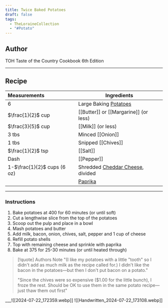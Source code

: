 ```yaml
---
title: Twice Baked Potatoes
draft: false
tags:
  - TheLoraineCollection
  - "#Potato"
---
```

## Author
TOH Taste of the Country Cookbook 6th Edition
___
## Recipe

| Measurements                | Ingredients                                          |
| :-------------------------- | ---------------------------------------------------- |
| 6                           | Large Baking [Potatoes](Potatoes)                    |
| $\frac{1}{2}$ cup           | [[Butter]] or [[Margarine]] (or less)                |
| $\frac{3}{5}$ cup           | [[Milk]] (or less)                                   |
| 3 tbs                       | Minced [[Onion]]                                     |
| 1 tbs                       | Snipped [[Chives]]                                   |
| $\frac{1}{2}$ tsp           | [[Salt]]                                             |
| Dash                        | [[Pepper]]                                           |
| 1-$\frac{1}{2}$ cups (6 oz) | Shredded [Cheddar Cheese](Cheddar%20Cheese), divided |
|                             | [Paprika](Paprika)                                   |
___
### Instructions
1. Bake potatoes at 400 for 60 minutes (or until soft)
2. Cut a lengthwise slice from the top of the potatoes
3. Scoop out the pulp and place in a bowl
4. Mash potatoes and butter
5. Add milk, bacon, onion, chives, salt, pepper and 1 cup of cheese
6. Refill potato shells
7. Top with remaining cheese and sprinkle with paprika
8. Bake at 375 for 25-30 minutes (or until heated through)
>[!quote] Authors Note
>"(I like my potatoes with a little "tooth" so I didn't add as much milk as the recipe called for.) I didn't like the bacon in the potatoes—but then I don't put bacon on a potato."
>
>"Since the chives were so expensive ($1.00 for the little bunch), I froze the rest. Should be OK to use them in the same potato recipe—just thaw them out first"

___![[2024-07-22_172359.webp]]
![[Handwritten_2024-07-22_173108.webp]]